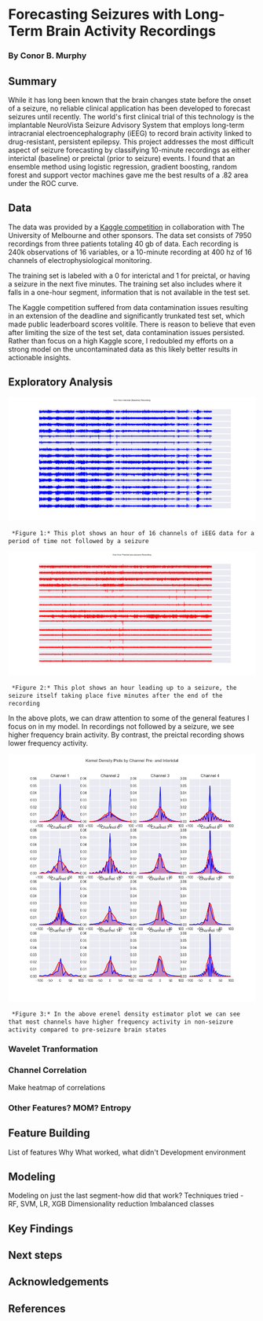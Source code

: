 # Forecasting Seizures with Long-Term Brain Activity Recordings
### By Conor B. Murphy

## Summary

While it has long been known that the brain changes state before the onset of a seizure, no reliable clinical application has been developed to forecast seizures until recently.  The world's first clinical trial of this technology is the implantable NeuroVista Seizure Advisory System that employs long-term intracranial electroencephalography (iEEG) to record brain activity linked to drug-resistant, persistent epilepsy.  This project addresses the most difficult aspect of seizure forecasting by classifying 10-minute recordings as either interictal (baseline) or preictal (prior to seizure) events.  I found that an ensemble method using logistic regression, gradient boosting, random forest and support vector machines gave me the best results of a .82 area under the ROC curve.

## Data

The data was provided by a [Kaggle competition](https://www.kaggle.com/c/melbourne-university-seizure-prediction) in collaboration with The University of Melbourne and other sponsors.  The data set consists of 7950 recordings from three patients totaling 40 gb of data.  Each recording is 240k observations of 16 variables, or a 10-minute recording at 400 hz of 16 channels of electrophysiological monitoring.

The training set is labeled with a 0 for interictal and 1 for preictal, or having a seizure in the next five minutes.  The training set also includes where it falls in a one-hour segment, information that is not available in the test set.

The Kaggle competition suffered from data contamination issues resulting in an extension of the deadline and significantly trunkated test set, which made public leaderboard scores volitile.  There is reason to believe that even after limiting the size of the test set, data contamination issues persisted.  Rather than focus on a high Kaggle score, I redoubled my efforts on a strong model on the uncontaminated data as this likely better results in actionable insights.

## Exploratory Analysis

![Image of an Interictal Recording](https://github.com/conorbmurphy/predicting-seizures/blob/master/figures/interictal.png)

     *Figure 1:* This plot shows an hour of 16 channels of iEEG data for a period of time not followed by a seizure

![Image of a Preictal Recording](https://github.com/conorbmurphy/predicting-seizures/blob/master/figures/preictal.png)

     *Figure 2:* This plot shows an hour leading up to a seizure, the seizure itself taking place five minutes after the end of the recording

In the above plots, we can draw attention to some of the general features I focus on in my model.  In recordings not followed by a seizure, we see higher frequency brain activity.  By contrast, the preictal recording shows lower frequency activity.

![KDE Plot](https://github.com/conorbmurphy/predicting-seizures/blob/master/figures/kde2.png)

     *Figure 3:* In the above erenel density estimator plot we can see that most channels have higher frequency activity in non-seizure activity compared to pre-seizure brain states

### Wavelet Tranformation




### Channel Correlation

Make heatmap of correlations

### Other Features?  MOM?  Entropy

## Feature Building

List of features
Why
What worked, what didn't
Development environment

## Modeling

Modeling on just the last segment-how did that work?
Techniques tried - RF, SVM, LR, XGB
Dimensionality reduction
Imbalanced classes

## Key Findings

## Next steps

## Acknowledgements

## References

